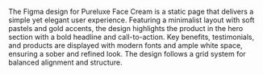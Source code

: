 The Figma design for Pureluxe Face Cream is a static page that delivers a simple yet elegant user experience. Featuring a minimalist layout with soft pastels and gold accents, the design highlights the product in the hero section with a bold headline and call-to-action. Key benefits, testimonials, and products are displayed with modern fonts and ample white space, ensuring a sober and refined look. The design follows a grid system for balanced alignment and structure.
